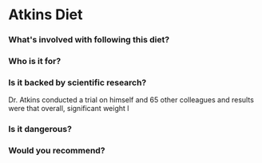 # Atkins Diet
### What's involved with following this diet? 

### Who is it for? 

### Is it backed by scientific research? 
Dr. Atkins conducted a trial on himself and 65 other colleagues and results were that overall, significant weight l
### Is it dangerous? 

### Would you recommend? 
